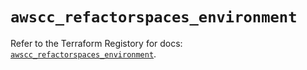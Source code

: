 # `awscc_refactorspaces_environment`

Refer to the Terraform Registory for docs: [`awscc_refactorspaces_environment`](https://registry.terraform.io/providers/hashicorp/awscc/0.70.0/docs/resources/refactorspaces_environment).

